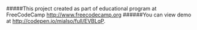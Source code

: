 #####This project created as part of educational program at FreeCodeCamp http://www.freecodecamp.org
######You can view demo at http://codepen.io/mialso/full/EVBLqP.

 
